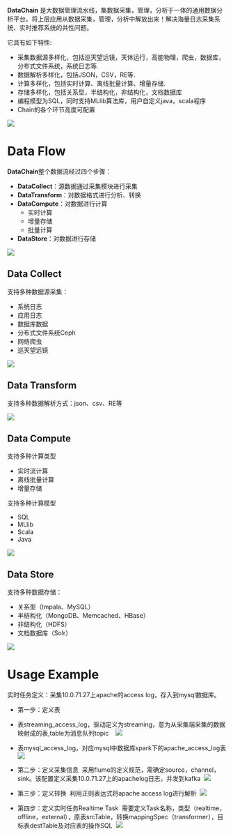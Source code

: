 **DataChain** 是大数据管理流水线，集数据采集，管理，分析于一体的通用数据分析平台。将上层应用从数据采集，管理，分析中解放出来！解决海量日志采集系统、实时推荐系统的共性问题。

它具有如下特性:

*  采集数据源多样化，包括巡天望远镜，天体运行，高能物理，爬虫，数据库，分布式文件系统，系统日志等.
*  数据解析多样化，包括JSON，CSV，RE等.
*  计算多样化，包括实时计算、离线批量计算、增量存储.
*  存储多样化，包括关系型，半结构化，非结构化，文档数据库
*  编程模型为SQL，同时支持MLlib算法库，用户自定义java，scala程序
*  Chain的各个环节高度可配置

![](https://github.com/cas-bigdatalab/DataChain/blob/master/doc/dataDesc.png)

Data Flow
=====================================
**DataChain**整个数据流经过四个步骤：
* **DataCollect**：源数据通过采集模块进行采集
* **DataTransform**：对数据格式进行分析、转换
* **DataCompute**：对数据进行计算
  * 实时计算
  * 增量存储
  * 批量计算
* **DataStore**：对数据进行存储

![](https://github.com/cas-bigdatalab/DataChain/blob/master/doc/dataFlow.png)

Data Collect
-------------------------------

支持多种数据源采集：
*  系统日志
*  应用日志
*  数据库数据
*  分布式文件系统Ceph
*  网络爬虫
*  巡天望远镜

![](https://github.com/cas-bigdatalab/DataChain/blob/master/doc/dataSource.png)

Data Transform
---------------------------------

支持多种数据解析方式：json、csv、RE等

![](https://github.com/cas-bigdatalab/DataChain/blob/master/doc/dataTransform.png)

Data Compute
---------------------------------
支持多种计算类型
* 实时流计算
* 离线批量计算
* 增量存储

支持多种计算模型
* SQL
* MLlib
* Scala
* Java

![](https://github.com/cas-bigdatalab/DataChain/blob/master/doc/dataCompute.png)

Data Store
---------------------------------

支持多种数据存储：
* 关系型（Impala、MySQL）
* 半结构化（MongoDB、Memcached、HBase）
* 非结构化（HDFS）
* 文档数据库（Solr）

![](https://github.com/cas-bigdatalab/DataChain/blob/master/doc/dataStore.png)


Usage Example
=====================================
实时任务定义：采集10.0.71.27上apache的access log，存入到mysql数据库。

* 第一步：定义表

 * 表streaming_access_log，驱动定义为streaming，意为从采集端采集的数据映射成的表,table为消息队列topic
    ![](https://github.com/cas-bigdatalab/DataChain/blob/master/doc/streaming_access_log.png)
 * 表mysql_access_log，对应mysql中数据库spark下的apache_access_log表
    ![](https://github.com/cas-bigdatalab/DataChain/blob/master/doc/mysql_access_log.png)
    
* 第二步：定义采集信息
  采用flume的定义规范，需确定source，channel，sink。该配置定义采集10.0.71.27上的apachelog日志，并发到kafka
  ![](https://github.com/cas-bigdatalab/DataChain/blob/master/doc/agent_access_log.png)
  
* 第三步：定义转换
  利用正则表达式将apache access log进行解析
  ![](https://github.com/cas-bigdatalab/DataChain/blob/master/doc/commonApacheLogMapping.png)
  
* 第四步：定义实时任务Realtime Task
  需要定义Task名称，类型（realtime，offline，external），原表srcTable，转换mappingSpec（transformer），目标表destTable及对应表的操作SQL
  ![](https://github.com/cas-bigdatalab/DataChain/blob/master/doc/realtime_access_log.png)

